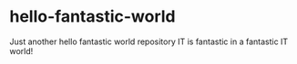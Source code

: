 # hello-fantastic-world
Just another hello fantastic world repository
IT is fantastic in a fantastic IT world!
